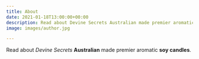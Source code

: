 ```yaml
---
title: About
date: 2021-01-18T13:00:00+00:00
description: Read about Devine Secrets Australian made premier aromatic soy candles.
image: images/author.jpg

---
```

Read about _Devine Secrets_ **Australian** made premier aromatic **soy candles**.